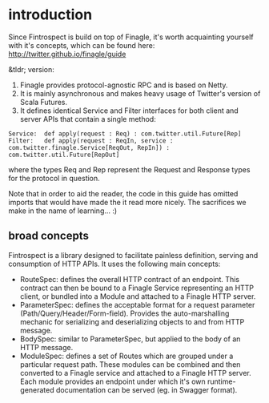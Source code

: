 # introduction
Since Fintrospect is build on top of Finagle, it's worth acquainting yourself with it's concepts, which can be found here: http://twitter.github.io/finagle/guide

&tldr; version:
1. Finagle provides protocol-agnostic RPC and is based on Netty.
2. It is mainly asynchronous and makes heavy usage of Twitter's version of Scala Futures.
3. It defines identical Service and Filter interfaces for both client and server APIs that contain a single method:
```
Service:  def apply(request : Req) : com.twitter.util.Future[Rep]
Filter:   def apply(request : ReqIn, service : com.twitter.finagle.Service[ReqOut, RepIn]) : com.twitter.util.Future[RepOut]
```
where the types Req and Rep represent the Request and Response types for the protocol in question.

Note that in order to aid the reader, the code in this guide has omitted imports that would have made the it read more nicely. The sacrifices we make in the name of learning... :)

## broad concepts
Fintrospect is a library designed to facilitate painless definition, serving and consumption of HTTP APIs. It uses the following main concepts:
- RouteSpec: defines the overall HTTP contract of an endpoint. This contract can then be bound to a Finagle Service representing an HTTP client, or bundled into a Module and attached to a Finagle HTTP server.
- ParameterSpec: defines the acceptable format for a request parameter (Path/Query/Header/Form-field). Provides the auto-marshalling mechanic for serializing and deserializing objects to and from HTTP message.
- BodySpec: similar to ParameterSpec, but applied to the body of an HTTP message.
- ModuleSpec: defines a set of Routes which are grouped under a particular request path. These modules can be combined and then converted to a Finagle service and attached to a Finagle HTTP server. Each module provides an endpoint under which it's own runtime-generated documentation can be served (eg. in Swagger format).
